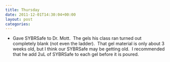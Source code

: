 ```yaml
---
title: Thursday
date: 2011-12-01T14:30:04+00:00
layout: post
categories:
---
```

  * Gave SYBRSafe to Dr. Mott.  The gels his class ran turned out completely blank (not even the ladder).  That gel material is only about 3 weeks old, but I think our SYBRSafe may be getting old.  I recommended that he add 2uL of SYBRSafe to each gel before it is poured.
